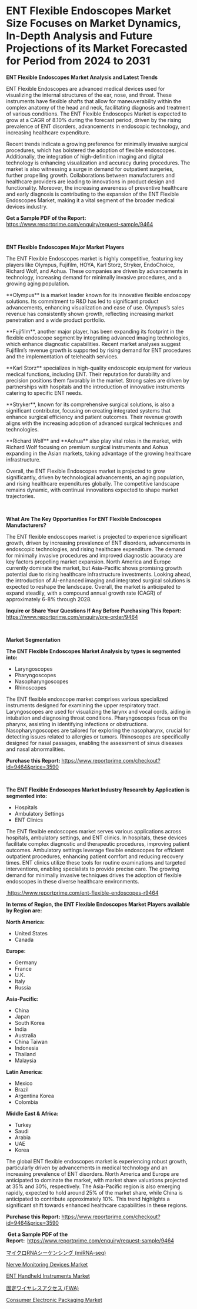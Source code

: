 <p><h1>ENT Flexible Endoscopes Market Size Focuses on Market Dynamics, In-Depth Analysis and Future Projections of its Market Forecasted for Period from 2024 to 2031</h1></p><p><strong>ENT Flexible Endoscopes Market Analysis and Latest Trends</strong></p>
<p><p>ENT Flexible Endoscopes are advanced medical devices used for visualizing the internal structures of the ear, nose, and throat. These instruments have flexible shafts that allow for maneuverability within the complex anatomy of the head and neck, facilitating diagnosis and treatment of various conditions. The ENT Flexible Endoscopes Market is expected to grow at a CAGR of 8.10% during the forecast period, driven by the rising prevalence of ENT disorders, advancements in endoscopic technology, and increasing healthcare expenditure.</p><p>Recent trends indicate a growing preference for minimally invasive surgical procedures, which has bolstered the adoption of flexible endoscopes. Additionally, the integration of high-definition imaging and digital technology is enhancing visualization and accuracy during procedures. The market is also witnessing a surge in demand for outpatient surgeries, further propelling growth. Collaborations between manufacturers and healthcare providers are leading to innovations in product design and functionality. Moreover, the increasing awareness of preventive healthcare and early diagnosis is contributing to the expansion of the ENT Flexible Endoscopes Market, making it a vital segment of the broader medical devices industry.</p></p>
<p><strong>Get a Sample PDF of the Report:&nbsp;</strong> <a href="https://www.reportprime.com/enquiry/request-sample/9464">https://www.reportprime.com/enquiry/request-sample/9464</a></p>
<p>&nbsp;</p>
<p><strong>ENT Flexible Endoscopes Major Market Players</strong></p>
<p><p>The ENT Flexible Endoscopes market is highly competitive, featuring key players like Olympus, Fujifilm, HOYA, Karl Storz, Stryker, EndoChoice, Richard Wolf, and Aohua. These companies are driven by advancements in technology, increasing demand for minimally invasive procedures, and a growing aging population.</p><p>**Olympus** is a market leader known for its innovative flexible endoscopy solutions. Its commitment to R&D has led to significant product advancements, enhancing visualization and ease of use. Olympus’s sales revenue has consistently shown growth, reflecting increasing market penetration and a wide product portfolio.</p><p>**Fujifilm**, another major player, has been expanding its footprint in the flexible endoscope segment by integrating advanced imaging technologies, which enhance diagnostic capabilities. Recent market analyses suggest Fujifilm’s revenue growth is supported by rising demand for ENT procedures and the implementation of telehealth services.</p><p>**Karl Storz** specializes in high-quality endoscopic equipment for various medical functions, including ENT. Their reputation for durability and precision positions them favorably in the market. Strong sales are driven by partnerships with hospitals and the introduction of innovative instruments catering to specific ENT needs.</p><p>**Stryker**, known for its comprehensive surgical solutions, is also a significant contributor, focusing on creating integrated systems that enhance surgical efficiency and patient outcomes. Their revenue growth aligns with the increasing adoption of advanced surgical techniques and technologies.</p><p>**Richard Wolf** and **Aohua** also play vital roles in the market, with Richard Wolf focusing on premium surgical instruments and Aohua expanding in the Asian markets, taking advantage of the growing healthcare infrastructure.</p><p>Overall, the ENT Flexible Endoscopes market is projected to grow significantly, driven by technological advancements, an aging population, and rising healthcare expenditures globally. The competitive landscape remains dynamic, with continual innovations expected to shape market trajectories.</p></p>
<p>&nbsp;</p>
<p><strong>What Are The Key Opportunities For ENT Flexible Endoscopes Manufacturers?</strong></p>
<p><p>The ENT flexible endoscopes market is projected to experience significant growth, driven by increasing prevalence of ENT disorders, advancements in endoscopic technologies, and rising healthcare expenditure. The demand for minimally invasive procedures and improved diagnostic accuracy are key factors propelling market expansion. North America and Europe currently dominate the market, but Asia-Pacific shows promising growth potential due to rising healthcare infrastructure investments. Looking ahead, the introduction of AI-enhanced imaging and integrated surgical solutions is expected to reshape the landscape. Overall, the market is anticipated to expand steadily, with a compound annual growth rate (CAGR) of approximately 6-8% through 2028.</p></p>
<p><strong>Inquire or Share Your Questions If Any Before Purchasing This Report:</strong> <a href="https://www.reportprime.com/enquiry/pre-order/9464">https://www.reportprime.com/enquiry/pre-order/9464</a></p>
<p>&nbsp;</p>
<p><strong>Market Segmentation</strong></p>
<p><strong>The ENT Flexible Endoscopes Market Analysis by types is segmented into:</strong></p>
<p><ul><li>Laryngoscopes</li><li>Pharyngoscopes</li><li>Nasopharyngoscopes</li><li>Rhinoscopes</li></ul></p>
<p><p>The ENT flexible endoscope market comprises various specialized instruments designed for examining the upper respiratory tract. Laryngoscopes are used for visualizing the larynx and vocal cords, aiding in intubation and diagnosing throat conditions. Pharyngoscopes focus on the pharynx, assisting in identifying infections or obstructions. Nasopharyngoscopes are tailored for exploring the nasopharynx, crucial for detecting issues related to allergies or tumors. Rhinoscopes are specifically designed for nasal passages, enabling the assessment of sinus diseases and nasal abnormalities.</p></p>
<p><strong>Purchase this Report:&nbsp;</strong><a href="https://www.reportprime.com/checkout?id=9464&price=3590">https://www.reportprime.com/checkout?id=9464&price=3590</a></p>
<p>&nbsp;</p>
<p><strong>The ENT Flexible Endoscopes Market Industry Research by Application is segmented into:</strong></p>
<p><ul><li>Hospitals</li><li>Ambulatory Settings</li><li>ENT Clinics</li></ul></p>
<p><p>The ENT flexible endoscopes market serves various applications across hospitals, ambulatory settings, and ENT clinics. In hospitals, these devices facilitate complex diagnostic and therapeutic procedures, improving patient outcomes. Ambulatory settings leverage flexible endoscopes for efficient outpatient procedures, enhancing patient comfort and reducing recovery times. ENT clinics utilize these tools for routine examinations and targeted interventions, enabling specialists to provide precise care. The growing demand for minimally invasive techniques drives the adoption of flexible endoscopes in these diverse healthcare environments.</p></p>
<p><a href="https://www.reportprime.com/ent-flexible-endoscopes-r9464">&nbsp;https://www.reportprime.com/ent-flexible-endoscopes-r9464</a></p>
<p><strong>In terms of Region, the ENT Flexible Endoscopes Market Players available by Region are:</strong></p>
<p>
    <p> <strong> North America: </strong>
        <ul>
            <li>United States</li>
            <li>Canada</li>
        </ul>
        </p> 
    <p> <strong> Europe: </strong>
        <ul>
            <li>Germany</li>
            <li>France</li>
            <li>U.K.</li>
            <li>Italy</li>
            <li>Russia</li>
        </ul>
        </p> 
    <p> <strong> Asia-Pacific: </strong>
        <ul>
            <li>China</li>
            <li>Japan</li>
            <li>South Korea</li>
            <li>India</li>
            <li>Australia</li>
            <li>China Taiwan</li>
            <li>Indonesia</li>
            <li>Thailand</li>
            <li>Malaysia</li>
        </ul>
        </p> 
    <p> <strong> Latin America: </strong>
        <ul>
            <li>Mexico</li>
            <li>Brazil</li>
            <li>Argentina Korea</li>
            <li>Colombia</li>
        </ul>
        </p> 
    <p> <strong> Middle East & Africa: </strong>
        <ul>
            <li>Turkey</li>
            <li>Saudi</li>
            <li>Arabia</li>
            <li>UAE</li>
            <li>Korea</li>
        </ul>
    </p>
    </p>
<p><p>The global ENT flexible endoscopes market is experiencing robust growth, particularly driven by advancements in medical technology and an increasing prevalence of ENT disorders. North America and Europe are anticipated to dominate the market, with market share valuations projected at 35% and 30%, respectively. The Asia-Pacific region is also emerging rapidly, expected to hold around 25% of the market share, while China is anticipated to contribute approximately 10%. This trend highlights a significant shift towards enhanced healthcare capabilities in these regions.</p></p>
<p><strong>Purchase this Report: </strong><a href="https://www.reportprime.com/checkout?id=9464&price=3590">https://www.reportprime.com/checkout?id=9464&price=3590</a></p>
<p>&nbsp;<strong>Get a Sample PDF of the Report:&nbsp;&nbsp;</strong><a href="https://www.reportprime.com/enquiry/request-sample/9464">https://www.reportprime.com/enquiry/request-sample/9464</a></p>
<p><strong></strong></p>
<p><p><a href="https://medium.com/@monserrateklfnsch/microrna-sequencing-mirna-seq-market-%E3%81%AE%E3%82%B0%E3%83%AD%E3%83%BC%E3%83%90%E3%83%AB%E5%B8%82%E5%A0%B4%E6%A6%82%E8%A6%81%E3%81%AF-%E4%B8%96%E7%95%8C%E3%81%8A%E3%82%88%E3%81%B3%E4%B8%BB%E8%A6%81%E5%B8%82%E5%A0%B4%E3%81%AB%E3%81%8A%E3%81%91%E3%82%8B%E6%A5%AD%E7%95%8C%E3%81%AB%E5%BD%B1%E9%9F%BF%E3%82%92%E4%B8%8E%E3%81%88%E3%82%8B%E4%B8%BB%E8%A6%81%E3%81%AA%E3%83%88%E3%83%AC%E3%83%B3%E3%83%89%E3%81%AB%E3%81%A4%E3%81%84%E3%81%A6-%E7%8B%AC%E8%87%AA%E3%81%AE%E8%A6%96%E7%82%B9%E3%82%92%E6%8F%90%E4%BE%9B%E3%81%97%E3%81%BE%E3%81%99-df87f4ca0c27">マイクロRNAシーケンシング (miRNA-seq)</a></p><p><a href="https://medium.com/@emilytucker76/this-report-on-nerve-monitoring-devices-market-is-a-comprehensive-analysis-of-market-shares-ac436cc4a1b0">Nerve Monitoring Devices Market</a></p><p><a href="https://github.com/NorbertYates/Market-Research-Report-List-7/blob/main/ent-handheld-instruments-market.md">ENT Handheld Instruments Market</a></p><p><a href="https://medium.com/@monserrateklfnsch/2024%E5%B9%B4%E3%81%8B%E3%82%892031%E5%B9%B4%E3%81%BE%E3%81%A7%E3%81%AE%E6%9C%9F%E9%96%93%E3%81%A7%E5%B9%B4%E5%B9%B3%E5%9D%87%E6%88%90%E9%95%B7%E7%8E%87-cagr-%E3%81%8C10-7-%E3%81%A7%E6%8B%A1%E5%A4%A7%E3%81%97%E3%81%A6%E3%81%84%E3%82%8B%E5%9B%BA%E5%AE%9A%E7%84%A1%E7%B7%9A%E3%82%A2%E3%82%AF%E3%82%BB%E3%82%B9-fwa-%E5%B8%82%E5%A0%B4%E3%81%AE%E8%A6%8F%E6%A8%A1%E3%81%AB%E9%96%A2%E3%81%99%E3%82%8B%E6%B4%9E%E5%AF%9F-6fbb8f55458c">固定ワイヤレスアクセス (FWA)</a></p><p><a href="https://issuu.com/reportprime-2/docs/consumer-electronic-packaging-marke_aa9fa897446625">Consumer Electronic Packaging Market</a></p></p>
